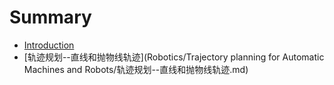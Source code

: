 # Summary

* [Introduction](README.md)
* [轨迹规划--直线和抛物线轨迹](Robotics/Trajectory planning for Automatic Machines and Robots/轨迹规划--直线和抛物线轨迹.md)



